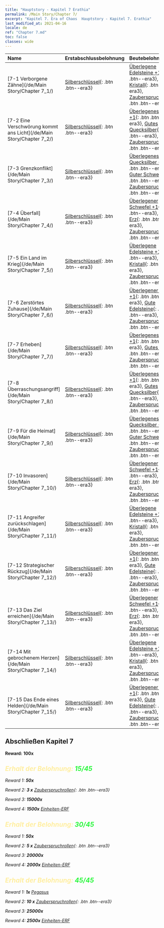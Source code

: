```yaml
---
title: "Hauptstory - Kapitel 7 Erathia"
permalink: /Main Story/Chapter 7/
excerpt: "Kapitel 7. Era of Chaos  Hauptstory - Kapitel 7. Erathia"
last_modified_at: 2021-04-16
locale: de
ref: "Chapter 7.md"
toc: false
classes: wide
---
```


  | Name |  Erstabschlussbelohnung | Beutebelohnung |
  |:------------|:------------|:------------| 
  | [7-1 Verborgene Zähne](/de/Main Story/Chapter 7_1/) | [Silberschlüssel](/de/Items/con_693/){: .btn .btn--era3} | [Überlegene Edelsteine +1](/de/Items/mat_23/){: .btn .btn--era3}, [Guter Kristall](/de/Items/mat_17/){: .btn .btn--era3}, [Zauberspruchrollen](/de/Items/con_694/){: .btn .btn--era3} |
  | [7-2 Eine Verschwörung kommt ans Licht](/de/Main Story/Chapter 7_2/) | [Silberschlüssel](/de/Items/con_693/){: .btn .btn--era3} | [Überlegenes Holz +1](/de/Items/mat_20/){: .btn .btn--era3}, [Gutes Quecksilber](/de/Items/mat_14/){: .btn .btn--era3}, [Zauberspruchrollen](/de/Items/con_694/){: .btn .btn--era3} |
  | [7-3 Grenzkonflikt](/de/Main Story/Chapter 7_3/) | [Silberschlüssel](/de/Items/con_693/){: .btn .btn--era3} | [Überlegenes Quecksilber +1](/de/Items/mat_21/){: .btn .btn--era3}, [Guter Schwefel](/de/Items/mat_15/){: .btn .btn--era3}, [Zauberspruchrollen](/de/Items/con_694/){: .btn .btn--era3} |
  | [7-4 Überfall](/de/Main Story/Chapter 7_4/) | [Silberschlüssel](/de/Items/con_693/){: .btn .btn--era3} | [Überlegener Schwefel +1](/de/Items/mat_22/){: .btn .btn--era3}, [Gutes Erz](/de/Items/mat_12/){: .btn .btn--era3}, [Zauberspruchrollen](/de/Items/con_694/){: .btn .btn--era3} |
  | [7-5 Ein Land im Krieg](/de/Main Story/Chapter 7_5/) | [Silberschlüssel](/de/Items/con_693/){: .btn .btn--era3} | [Überlegene Edelsteine +1](/de/Items/mat_23/){: .btn .btn--era3}, [Guter Kristall](/de/Items/mat_17/){: .btn .btn--era3}, [Zauberspruchrollen](/de/Items/con_694/){: .btn .btn--era3} |
  | [7-6 Zerstörtes Zuhause](/de/Main Story/Chapter 7_6/) | [Silberschlüssel](/de/Items/con_693/){: .btn .btn--era3} | [Überlegener Kristall +1](/de/Items/mat_24/){: .btn .btn--era3}, [Gute Edelsteine](/de/Items/mat_16/){: .btn .btn--era3}, [Zauberspruchrollen](/de/Items/con_694/){: .btn .btn--era3} |
  | [7-7 Erheben](/de/Main Story/Chapter 7_7/) | [Silberschlüssel](/de/Items/con_693/){: .btn .btn--era3} | [Überlegenes Erz +1](/de/Items/mat_19/){: .btn .btn--era3}, [Gutes Holz](/de/Items/mat_13/){: .btn .btn--era3}, [Zauberspruchrollen](/de/Items/con_694/){: .btn .btn--era3} |
  | [7-8 Überraschungsangriff](/de/Main Story/Chapter 7_8/) | [Silberschlüssel](/de/Items/con_693/){: .btn .btn--era3} | [Überlegenes Holz +1](/de/Items/mat_20/){: .btn .btn--era3}, [Gutes Quecksilber](/de/Items/mat_14/){: .btn .btn--era3}, [Zauberspruchrollen](/de/Items/con_694/){: .btn .btn--era3} |
  | [7-9 Für die Heimat](/de/Main Story/Chapter 7_9/) | [Silberschlüssel](/de/Items/con_693/){: .btn .btn--era3} | [Überlegenes Quecksilber +1](/de/Items/mat_21/){: .btn .btn--era3}, [Guter Schwefel](/de/Items/mat_15/){: .btn .btn--era3}, [Zauberspruchrollen](/de/Items/con_694/){: .btn .btn--era3} |
  | [7-10 Invasoren](/de/Main Story/Chapter 7_10/) | [Silberschlüssel](/de/Items/con_693/){: .btn .btn--era3} | [Überlegener Schwefel +1](/de/Items/mat_22/){: .btn .btn--era3}, [Gutes Erz](/de/Items/mat_12/){: .btn .btn--era3}, [Zauberspruchrollen](/de/Items/con_694/){: .btn .btn--era3} |
  | [7-11 Angreifer zurückschlagen](/de/Main Story/Chapter 7_11/) | [Silberschlüssel](/de/Items/con_693/){: .btn .btn--era3} | [Überlegene Edelsteine +1](/de/Items/mat_23/){: .btn .btn--era3}, [Guter Kristall](/de/Items/mat_17/){: .btn .btn--era3}, [Zauberspruchrollen](/de/Items/con_694/){: .btn .btn--era3} |
  | [7-12 Strategischer Rückzug](/de/Main Story/Chapter 7_12/) | [Silberschlüssel](/de/Items/con_693/){: .btn .btn--era3} | [Überlegener Kristall +1](/de/Items/mat_24/){: .btn .btn--era3}, [Gute Edelsteine](/de/Items/mat_16/){: .btn .btn--era3}, [Zauberspruchrollen](/de/Items/con_694/){: .btn .btn--era3} |
  | [7-13 Das Ziel erreichen](/de/Main Story/Chapter 7_13/) | [Silberschlüssel](/de/Items/con_693/){: .btn .btn--era3} | [Überlegener Schwefel +1](/de/Items/mat_22/){: .btn .btn--era3}, [Gutes Erz](/de/Items/mat_12/){: .btn .btn--era3}, [Zauberspruchrollen](/de/Items/con_694/){: .btn .btn--era3} |
  | [7-14 Mit gebrochenem Herzen](/de/Main Story/Chapter 7_14/) | [Silberschlüssel](/de/Items/con_693/){: .btn .btn--era3} | [Überlegene Edelsteine +1](/de/Items/mat_23/){: .btn .btn--era3}, [Guter Kristall](/de/Items/mat_17/){: .btn .btn--era3}, [Zauberspruchrollen](/de/Items/con_694/){: .btn .btn--era3} |
  | [7-15 Das Ende eines Helden](/de/Main Story/Chapter 7_15/) | [Silberschlüssel](/de/Items/con_693/){: .btn .btn--era3} | [Überlegener Kristall +1](/de/Items/mat_24/){: .btn .btn--era3}, [Gute Edelsteine](/de/Items/mat_16/){: .btn .btn--era3}, [Zauberspruchrollen](/de/Items/con_694/){: .btn .btn--era3} |


## Abschließen Kapitel 7

 **Reward:**  **100x** <i class="fas fa-gem"/>



## <span style="color: #ffeea0">Erhalt der Belohnung: </span><span style="color: #27f73a">15/45</span>

 Reward 1:  **50x** <i class="fas fa-gem"/>

 Reward 2: **3 x** [Zauberspruchrollen](/de/Items/con_694/){: .btn .btn--era3}

 Reward 3:  **15000x** <i class="fas fa-coins"/>

 Reward 4:  **1500x** [Einheiten-ERF](/de/Items/con_902/)



## <span style="color: #ffeea0">Erhalt der Belohnung: </span><span style="color: #27f73a">30/45</span>

 Reward 1:  **50x** <i class="fas fa-gem"/>

 Reward 2: **5 x** [Zauberspruchrollen](/de/Items/con_694/){: .btn .btn--era3}

 Reward 3:  **20000x** <i class="fas fa-coins"/>

 Reward 4:  **2000x** [Einheiten-ERF](/de/Items/con_902/)



## <span style="color: #ffeea0">Erhalt der Belohnung: </span><span style="color: #27f73a">45/45</span>

 Reward 1:  **1x** [Pegasus](/de/units/Pegasus/)

 Reward 2: **10 x** [Zauberspruchrollen](/de/Items/con_694/){: .btn .btn--era3}

 Reward 3:  **25000x** <i class="fas fa-coins"/>

 Reward 4:  **2500x** [Einheiten-ERF](/de/Items/con_902/)


